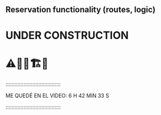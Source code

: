 ## Reservation functionality (routes, logic)

# UNDER CONSTRUCTION

# ⚠️👷‍♂️🏗️🚧

:::::::::::::::::::::::::::::::::::::

ME QUEDÉ EN EL VIDEO: 6 H 42 MIN 33 S

:::::::::::::::::::::::::::::::::::::
